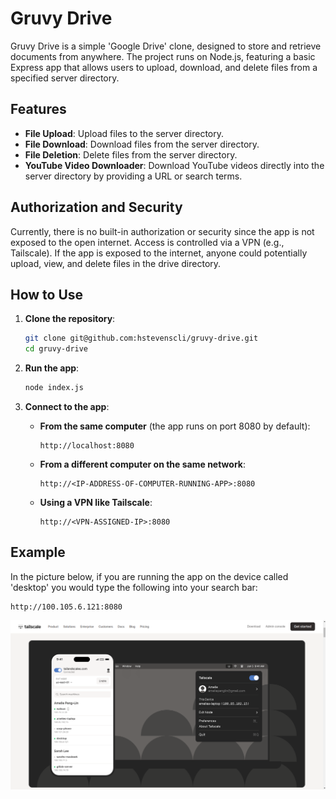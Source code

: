 # Gruvy Drive

Gruvy Drive is a simple 'Google Drive' clone, designed to store and retrieve documents from anywhere. The project runs on Node.js, featuring a basic Express app that allows users to upload, download, and delete files from a specified server directory.

## Features

- **File Upload**: Upload files to the server directory.
- **File Download**: Download files from the server directory.
- **File Deletion**: Delete files from the server directory.
- **YouTube Video Downloader**: Download YouTube videos directly into the server directory by providing a URL or search terms.

## Authorization and Security

Currently, there is no built-in authorization or security since the app is not exposed to the open internet. Access is controlled via a VPN (e.g., Tailscale). If the app is exposed to the internet, anyone could potentially upload, view, and delete files in the drive directory.

## How to Use

1. **Clone the repository**:
    ```bash
    git clone git@github.com:hstevenscli/gruvy-drive.git
    cd gruvy-drive
    ```

2. **Run the app**:
    ```bash
    node index.js
    ```

3. **Connect to the app**:

    - **From the same computer** (the app runs on port 8080 by default):
      ```
      http://localhost:8080
      ```

    - **From a different computer on the same network**:
      ```
      http://<IP-ADDRESS-OF-COMPUTER-RUNNING-APP>:8080
      ```

    - **Using a VPN like Tailscale**:
      ```
      http://<VPN-ASSIGNED-IP>:8080
      ```

## Example

In the picture below, if you are running the app on the device called 'desktop' you would type the following into your search bar:
```
http://100.105.6.121:8080
```

![Tailscale Example](./photos/tailscale_example.png)


